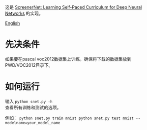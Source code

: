 这是 [ScreenerNet: Learning Self-Paced Curriculum for Deep Neural Networks](https://arxiv.org/abs/1801.00904) 的实现。

[English](/examples/pytorch/PyTorchExamples/ScreenerNet/Readme.md)

# 先决条件

如果要在pascal voc2012数据集上训练，确保将下载的数据集放到PWD/VOC2012目录下。

# 如何运行

输入 `python snet.py -h`  
查看所有训练和测试的选项。

例如： `python snet.py train mnist
python snet.py test mnist --modelname=your_model_name`